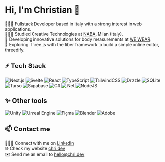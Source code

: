 # Hi, I'm Christian 👋

👩🏻‍💻 Fullstack Developer based in Italy with a strong interest in web applications. <br/>
👩🏻‍🎓 Studied Creative Technologies at <a href="https://www.naba.it/" target="_blank">NABA</a>, Milan (Italy). <br/>
💼 Developing innovative solutions for body measurements at <a href="https://www.we-wear.eu/" target="_blank">WE WEAR</a>. <br/>
💭 Exploring Three.js with the fiber framework to build a simple online editor, threedify. <br/>

## ⚡ Tech Stack
<!-- Badges from https://github.com/Ileriayo/markdown-badges -->
![Next.js](https://img.shields.io/badge/Next.js-%23000000.svg?style=for-the-badge&logo=next.js&logoColor=white)
![Svelte](https://img.shields.io/badge/Svelte-FF3E00.svg?style=for-the-badge&logo=svelte&logoColor=white)
![React](https://img.shields.io/badge/react-%2320232a.svg?style=for-the-badge&logo=react&logoColor=%2361DAFB)
![TypeScript](https://img.shields.io/badge/typescript-%23007ACC.svg?style=for-the-badge&logo=typescript&logoColor=white)
![TailwindCSS](https://img.shields.io/badge/tailwindcss-%2338B2AC.svg?style=for-the-badge&logo=tailwind-css&logoColor=white)
![Drizzle](https://img.shields.io/badge/drizzle-111111.svg?style=for-the-badge&logo=drizzle&logoColor=C5F74F)
![SQLite](https://img.shields.io/badge/SQLite-034A60.svg?style=for-the-badge&logo=sqlite&logoColor=white)
![Turso](https://img.shields.io/badge/Turso-3FA793.svg?style=for-the-badge&logo=turso&logoColor=white)
![Supabase](https://img.shields.io/badge/Supabase-3ECF93.svg?style=for-the-badge&logo=supabase&logoColor=white)
![C#](https://img.shields.io/badge/c%23-%23239120.svg?style=for-the-badge&logo=csharp&logoColor=white)
![.Net](https://img.shields.io/badge/.NET-522BD4?style=for-the-badge&logo=.net&logoColor=white)
![NodeJS](https://img.shields.io/badge/node.js-6DA55F?style=for-the-badge&logo=node.js&logoColor=white)

## ✨ Other tools
<!-- Badges from https://github.com/Ileriayo/markdown-badges -->
![Unity](https://img.shields.io/badge/Unity-4E4E4F.svg?style=for-the-badge&logo=unity&logoColor=white)
![Unreal Engine](https://img.shields.io/badge/Unreal-%23000000.svg?style=for-the-badge&logo=unrealengine&logoColor=white)
![Figma](https://img.shields.io/badge/figma-F35426.svg?style=for-the-badge&logo=figma&logoColor=white)
![Blender](https://img.shields.io/badge/blender-EB7A0A.svg?style=for-the-badge&logo=blender&logoColor=white)
![Adobe](https://img.shields.io/badge/adobe-%23FF0000.svg?style=for-the-badge&logo=adobe&logoColor=white)

## 📫 Contact me

👨🏻‍💻 Connect with me on [LinkedIn](https://www.linkedin.com/in/christianstamati/) <br/>
🌐 Check my website [chri.dev](https://www.chri.dev/) <br/>
✉️ Send me an email to [hello@chri.dev](mailto:hello@chri.dev) <br/>

<!--
**christianstamati/christianstamati** is a ✨ _special_ ✨ repository because its `README.md` (this file) appears on your GitHub profile.

Here are some ideas to get you started:

- 🔭 I’m currently working on ...
- 🌱 I’m currently learning ...
- 👯 I’m looking to collaborate on ...
- 🤔 I’m looking for help with ...
- 💬 Ask me about ...
- 📫 How to reach me: ...
- 😄 Pronouns: ...
- ⚡ Fun fact: ...
-->
